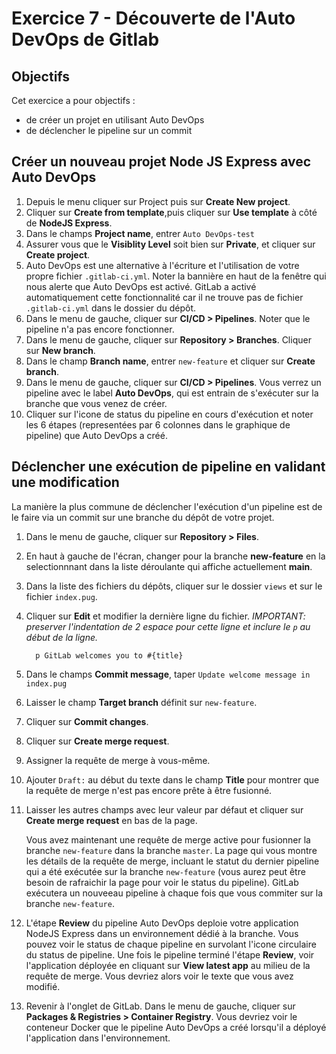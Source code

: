 # Exercice 7 - Découverte de l'Auto DevOps de Gitlab

## Objectifs
Cet exercice a pour objectifs :
* de créer un projet en utilisant Auto DevOps
* de déclencher le pipeline sur un commit

## Créer un nouveau projet Node JS Express avec Auto DevOps

1. Depuis le menu cliquer sur Project puis sur **Create New project**. 
2. Cliquer sur **Create from template**,puis cliquer sur **Use template** à côté de  **NodeJS Express**.
3. Dans le champs **Project name**, entrer `Auto DevOps-test`
4. Assurer vous que le  **Visiblity Level** soit bien sur **Private**, et cliquer sur **Create project**.
5. Auto DevOps est une alternative à l'écriture et l'utilisation de votre propre fichier `.gitlab-ci.yml`. Noter la bannière en haut de la fenêtre qui nous alerte que Auto DevOps est activé. GitLab a activé automatiquement cette fonctionnalité car il ne trouve pas de fichier `.gitlab-ci.yml` dans le dossier du dépôt.
6. Dans le menu de gauche, cliquer sur **CI/CD > Pipelines**. Noter que le pipeline n'a pas encore fonctionner.
7. Dans le menu de gauche, cliquer sur **Repository > Branches**. Cliquer sur **New branch**.
8. Dans le champ **Branch name**, entrer `new-feature` et cliquer sur **Create branch**.
9. Dans le menu de gauche, cliquer sur **CI/CD > Pipelines**. Vous verrez un pipeline avec le label **Auto DevOps**, qui est entrain de s'exécuter sur la branche que vous venez de créer.
10. Cliquer sur l'icone de status du  pipeline en cours d'exécution et noter les 6 étapes (representées par 6 colonnes dans le graphique de pipeline) que Auto DevOps a créé.

## Déclencher une exécution de pipeline en validant une modification

La manière la plus commune de déclencher l'exécution d'un pipeline est de le faire via un commit sur une branche du dépôt de votre projet. 

1. Dans le menu de gauche, cliquer sur **Repository > Files**.
2. En haut à gauche de l'écran, changer pour la branche **new-feature** en la selectionnnant dans la liste déroulante qui affiche actuellement **main**.
3. Dans la liste des fichiers du dépôts, cliquer sur le dossier `views` et sur le fichier `index.pug`.
4. Cliquer sur **Edit** et modifier la dernière ligne du fichier. 
*IMPORTANT: preserver l'indentation de 2 espace pour cette ligne et inclure le  `p` au début de la ligne.*
   
   ```
     p GitLab welcomes you to #{title}
   ```
   
5. Dans le champs **Commit message**, taper `Update welcome message in index.pug`
6. Laisser le champ **Target branch** définit sur `new-feature`. 
7. Cliquer sur **Commit changes**.
8. Cliquer sur **Create merge request**.
9. Assigner la requête de merge à vous-même.
10. Ajouter `Draft:` au début du texte dans le champ **Title** pour montrer que la requête de merge n'est pas encore prête à être fusionné.
11. Laisser les autres champs avec leur valeur par défaut et cliquer sur **Create merge request** en bas de la page. 
   
    Vous avez maintenant une requête de merge active pour fusionner la branche `new-feature` dans la branche `master`. La page qui vous montre les détails de la requête de merge, incluant le statut du dernier pipeline qui a été exécutée sur la branche `new-feature` (vous aurez peut être besoin de rafraichir la page pour voir le status du pipeline). GitLab exécutera un nouveeau pipeline à chaque fois que vous commiter sur la branche `new-feature`.

12. L'étape **Review** du pipeline Auto DevOps  deploie votre application NodeJS Express dans un environnement dédié à la branche. Vous pouvez voir le status de chaque pipeline en survolant l'icone circulaire du status de pipeline. Une fois le  pipeline terminé l'étape **Review**, voir l'application déployée en cliquant sur **View latest app** au milieu de la requête de merge. Vous devriez alors voir le texte que vous avez modifié.
13. Revenir à l'onglet de GitLab. Dans le menu de gauche, cliquer sur **Packages & Registries > Container Registry**. Vous devriez voir le conteneur Docker que le pipeline Auto DevOps a créé lorsqu'il a déployé l'application dans l'environnement.
